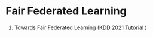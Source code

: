# Fair Federated Learning
1. Towards Fair Federated Learning [(KDD 2021 Tutorial )](https://www.cas.mcmaster.ca/~chul9/Contents/KDD_2021_Tutorial.html)